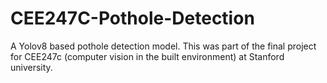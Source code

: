# CEE247C-Pothole-Detection
A Yolov8 based pothole detection model. This was part of the final project for CEE247c (computer vision in the built environment) at Stanford university.
